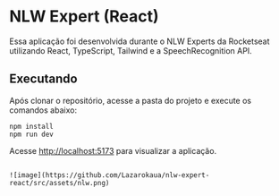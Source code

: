 # NLW Expert (React)

Essa aplicação foi desenvolvida durante o NLW Experts da Rocketseat utilizando React, TypeScript, Tailwind e a SpeechRecognition API.

## Executando

Após clonar o repositório, acesse a pasta do projeto e execute os comandos abaixo:

```
npm install
npm run dev
```

Acesse [http://localhost:5173](http://localhost:5173) para visualizar a aplicação.
```

![image](https://github.com/Lazarokaua/nlw-expert-react/src/assets/nlw.png)

